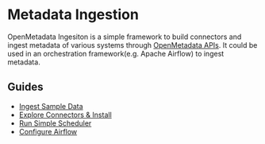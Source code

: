 # Metadata Ingestion

OpenMetadata Ingesiton is a simple framework to build connectors and ingest metadata of various systems through [OpenMetadata APIs](https://docs.open-metadata.org/v/docs/openmetadata-apis/apis). It could be used in an orchestration framework\(e.g. Apache Airflow\) to ingest metadata.

## Guides

* [Ingest Sample Data](https://docs.open-metadata.org/v/docs/install/metadata-ingestion/ingest-sample-data)
* [Explore Connectors & Install](https://docs.open-metadata.org/v/docs/install/metadata-ingestion/connectors/)
* [Run Simple Scheduler](https://docs.open-metadata.org/v/docs/install/metadata-ingestion/scheduler)
* [Configure Airflow](https://docs.open-metadata.org/v/docs/install/metadata-ingestion/airflow)

